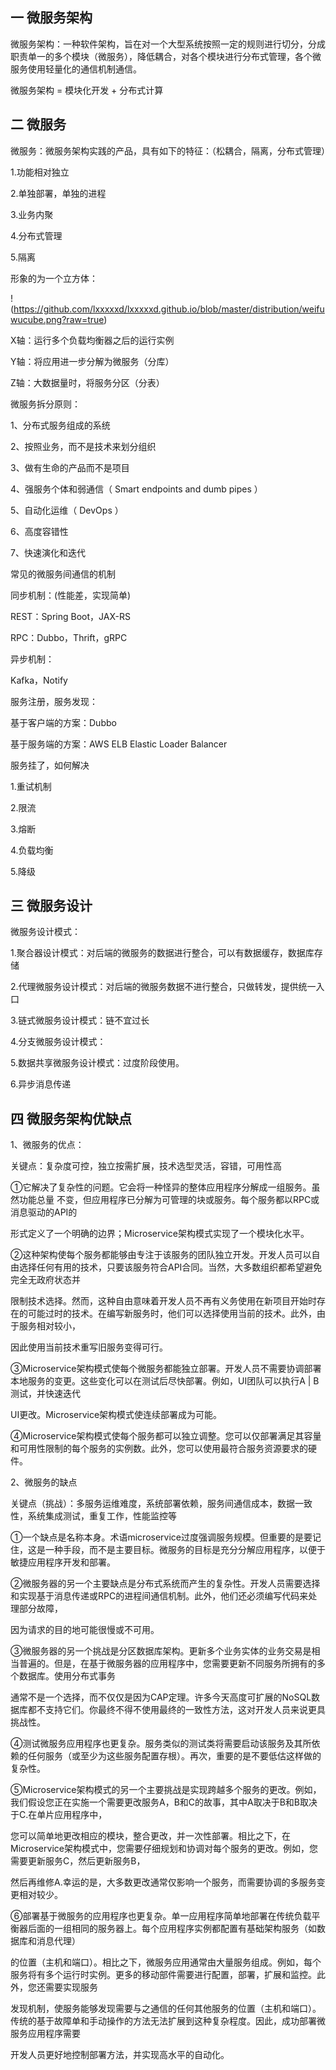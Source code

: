 ## 一 微服务架构

微服务架构：一种软件架构，旨在对一个大型系统按照一定的规则进行切分，分成职责单一的多个模块（微服务），降低耦合，对各个模块进行分布式管理，各个微服务使用轻量化的通信机制通信。

微服务架构  = 模块化开发 + 分布式计算

## 二 微服务

微服务：微服务架构实践的产品，具有如下的特征：（松耦合，隔离，分布式管理）

1.功能相对独立

2.单独部署，单独的进程

3.业务内聚

4.分布式管理

5.隔离

形象的为一个立方体：

!(https://github.com/lxxxxxd/lxxxxxd.github.io/blob/master/distribution/weifuwucube.png?raw=true)

X轴：运行多个负载均衡器之后的运行实例

Y轴：将应用进一步分解为微服务（分库）

Z轴：大数据量时，将服务分区（分表）

微服务拆分原则：

1、分布式服务组成的系统

2、按照业务，而不是技术来划分组织

3、做有生命的产品而不是项目

4、强服务个体和弱通信（ Smart endpoints and dumb pipes ）

5、自动化运维（ DevOps ）

6、高度容错性

7、快速演化和迭代

常见的微服务间通信的机制

同步机制：(性能差，实现简单)

REST：Spring Boot，JAX-RS

RPC：Dubbo，Thrift，gRPC

异步机制：

Kafka，Notify

服务注册，服务发现：

基于客户端的方案：Dubbo

基于服务端的方案：AWS ELB Elastic Loader Balancer

服务挂了，如何解决

1.重试机制

2.限流

3.熔断

4.负载均衡

5.降级

## 三 微服务设计

微服务设计模式：

1.聚合器设计模式：对后端的微服务的数据进行整合，可以有数据缓存，数据库存储

2.代理微服务设计模式：对后端的微服务数据不进行整合，只做转发，提供统一入口

3.链式微服务设计模式：链不宜过长

4.分支微服务设计模式：

5.数据共享微服务设计模式：过度阶段使用。

6.异步消息传递

## 四 微服务架构优缺点

1、微服务的优点：

关键点：复杂度可控，独立按需扩展，技术选型灵活，容错，可用性高

①它解决了复杂性的问题。它会将一种怪异的整体应用程序分解成一组服务。虽然功能总量 不变，但应用程序已分解为可管理的块或服务。每个服务都以RPC或消息驱动的API的

形式定义了一个明确的边界；Microservice架构模式实现了一个模块化水平。

②这种架构使每个服务都能够由专注于该服务的团队独立开发。开发人员可以自由选择任何有用的技术，只要该服务符合API合同。当然，大多数组织都希望避免完全无政府状态并

限制技术选择。然而，这种自由意味着开发人员不再有义务使用在新项目开始时存在的可能过时的技术。在编写新服务时，他们可以选择使用当前的技术。此外，由于服务相对较小，

因此使用当前技术重写旧服务变得可行。

③Microservice架构模式使每个微服务都能独立部署。开发人员不需要协调部署本地服务的变更。这些变化可以在测试后尽快部署。例如，UI团队可以执行A | B测试，并快速迭代

UI更改。Microservice架构模式使连续部署成为可能。

④Microservice架构模式使每个服务都可以独立调整。您可以仅部署满足其容量和可用性限制的每个服务的实例数。此外，您可以使用最符合服务资源要求的硬件。

2、微服务的缺点

关键点（挑战）：多服务运维难度，系统部署依赖，服务间通信成本，数据一致性，系统集成测试，重复工作，性能监控等

①一个缺点是名称本身。术语microservice过度强调服务规模。但重要的是要记住，这是一种手段，而不是主要目标。微服务的目标是充分分解应用程序，以便于敏捷应用程序开发和部署。

②微服务器的另一个主要缺点是分布式系统而产生的复杂性。开发人员需要选择和实现基于消息传递或RPC的进程间通信机制。此外，他们还必须编写代码来处理部分故障，

因为请求的目的地可能很慢或不可用。

③微服务器的另一个挑战是分区数据库架构。更新多个业务实体的业务交易是相当普遍的。但是，在基于微服务器的应用程序中，您需要更新不同服务所拥有的多个数据库。使用分布式事务

通常不是一个选择，而不仅仅是因为CAP定理。许多今天高度可扩展的NoSQL数据库都不支持它们。你最终不得不使用最终的一致性方法，这对开发人员来说更具挑战性。

④测试微服务应用程序也更复杂。服务类似的测试类将需要启动该服务及其所依赖的任何服务（或至少为这些服务配置存根）。再次，重要的是不要低估这样做的复杂性。

⑤Microservice架构模式的另一个主要挑战是实现跨越多个服务的更改。例如，我们假设您正在实施一个需要更改服务A，B和C的故事，其中A取决于B和B取决于C.在单片应用程序中，

您可以简单地更改相应的模块，整合更改，并一次性部署。相比之下，在Microservice架构模式中，您需要仔细规划和协调对每个服务的更改。例如，您需要更新服务C，然后更新服务B，

然后再维修A.幸运的是，大多数更改通常仅影响一个服务，而需要协调的多服务变更相对较少。

⑥部署基于微服务的应用程序也更复杂。单一应用程序简单地部署在传统负载平衡器后面的一组相同的服务器上。每个应用程序实例都配置有基础架构服务（如数据库和消息代理）

的位置（主机和端口）。相比之下，微服务应用通常由大量服务组成。例如，每个服务将有多个运行时实例。更多的移动部件需要进行配置，部署，扩展和监控。此外，您还需要实现服务

发现机制，使服务能够发现需要与之通信的任何其他服务的位置（主机和端口）。传统的基于故障单和手动操作的方法无法扩展到这种复杂程度。因此，成功部署微服务应用程序需要

开发人员更好地控制部署方法，并实现高水平的自动化。
